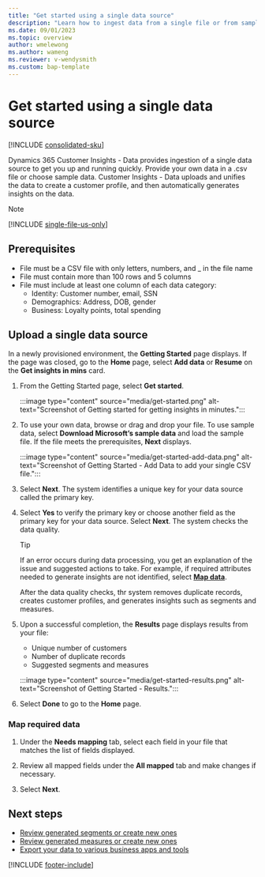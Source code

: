 ```yaml
---
title: "Get started using a single data source"
description: "Learn how to ingest data from a single file or from sample data"
ms.date: 09/01/2023
ms.topic: overview
author: wmelewong
ms.author: wameng
ms.reviewer: v-wendysmith
ms.custom: bap-template
---
```


# Get started using a single data source

[!INCLUDE [consolidated-sku](./includes/consolidated-sku.md)]

Dynamics 365 Customer Insights - Data provides ingestion of a single data source to get you up and running quickly. Provide your own data in a .csv file or choose sample data. Customer Insights - Data uploads and unifies the data to create a customer profile, and then automatically generates insights on the data.

> [!NOTE]
> [!INCLUDE [single-file-us-only](includes/single-file-us-only.md)]

## Prerequisites

- File must be a CSV file with only letters, numbers, and _ in the file name
- File must contain more than 100 rows and 5 columns
- File must include at least one column of each data category:
  - Identity: Customer number, email, SSN
  - Demographics: Address, DOB, gender
  - Business: Loyalty points, total spending

## Upload a single data source

In a newly provisioned environment, the **Getting Started** page displays. If the page was closed, go to the **Home** page, select **Add data** or **Resume** on the **Get insights in mins** card.

1. From the Getting Started page, select **Get started**.

   :::image type="content" source="media/get-started.png" alt-text="Screenshot of Getting started for getting insights in minutes.":::

1. To use your own data, browse or drag and drop your file. To use sample data, select **Download Microsoft’s sample data** and load the sample file. If the file meets the prerequisites, **Next** displays.

   :::image type="content" source="media/get-started-add-data.png" alt-text="Screenshot of Getting Started - Add Data to add your single CSV file.":::

1. Select **Next**. The system identifies a unique key for your data source called the primary key.

1. Select **Yes** to verify the primary key or choose another field as the primary key for your data source. Select **Next**. The system checks the data quality.

   > [!TIP]
   > If an error occurs during data processing, you get an explanation of the issue and suggested actions to take. For example, if required attributes needed to generate insights are not identified, select [**Map data**](#map-required-data).

   After the data quality checks, thr system removes duplicate records, creates customer profiles, and generates insights such as segments and measures.

1. Upon a successful completion, the **Results** page displays results from your file:
   - Unique number of customers
   - Number of duplicate records
   - Suggested segments and measures

   :::image type="content" source="media/get-started-results.png" alt-text="Screenshot of Getting Started - Results.":::

1. Select **Done** to go to the **Home** page.

### Map required data

1. Under the **Needs mapping** tab, select each field in your file that matches the list of fields displayed.

1. Review all mapped fields under the **All mapped** tab and make changes if necessary.

1. Select **Next**.

## Next steps

- [Review generated segments or create new ones](segments.md)
- [Review generated measures or create new ones](measures.md)
- [Export your data to various business apps and tools](export-destinations.md)

[!INCLUDE [footer-include](includes/footer-banner.md)]
